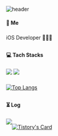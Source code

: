 
![header](https://capsule-render.vercel.app/api?type=waving&color=timeGradient&height=150&section=header&text=About%20ME&fontSize=60&animation=fadeIn)

#### 👋 Me
###

iOS Developer 👩🏻‍💻

##

#### :computer: Tach Stacks
###
<img src="https://img.shields.io/badge/Swift-D0FA58?style=flat-square&logo=Swift&logoColor=white"/> <img src="https://img.shields.io/badge/UIKit-31B404?style=flat-square&logo=UIKit&logoColor=white"/>
###

###
###
[![Top Langs](https://github-readme-stats.vercel.app/api/top-langs/?username=989ksy&layout=compact)](https://github.com/989ksy/github-readme-stats)

##

#### ⏳ Log
###
<div style="display:flex; flex-direction:row;">
    <a href="https://calliek.tistory.com/.tistory.com">
        <img src="https://img.shields.io/badge/Tistory-000000?style=for-the-badge&logo=Tistory&logoColor=white"> 
    </a>
  
###
  
  [![Tistory's Card](https://github-readme-tistory-card.vercel.app/api?name=callieK&theme=default)](https://callieK.tistory.com)





<!--
**989ksy/989ksy** is a ✨ _special_ ✨ repository because its `README.md` (this file) appears on your GitHub profile.

Here are some ideas to get you started:

- 🔭 I’m currently working on ...
- 🌱 I’m currently learning ...
- 👯 I’m looking to collaborate on ...
- 🤔 I’m looking for help with ...
- 💬 Ask me about ...
- 📫 How to reach me: ...
- 😄 Pronouns: ...
- ⚡ Fun fact: ...
-->
